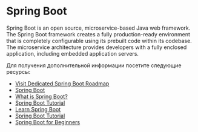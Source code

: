 # Spring Boot

Spring Boot is an open source, microservice-based Java web framework. The Spring Boot framework creates a fully production-ready environment that is completely configurable using its prebuilt code within its codebase. The microservice architecture provides developers with a fully enclosed application, including embedded application servers.

Для получения дополнительной информации посетите следующие ресурсы:

- [Visit Dedicated Spring Boot Roadmap](/spring-boot)
- [Spring Boot](https://spring.io/projects/spring-boot/)
- [What is Spring Boot?](https://www.ibm.com/cloud/learn/java-spring-boot)
- [Spring Boot Tutorial](https://www.javaguides.net/2021/07/spring-boot-tutorial-for-beginners.html)
- [Learn Spring Boot](https://www.baeldung.com/spring-boot)
- [Spring Boot Tutorial](https://youtu.be/vtPkZShrvXQ)
- [Spring Boot for Beginners](https://youtu.be/UfOxcrxhC0s)
